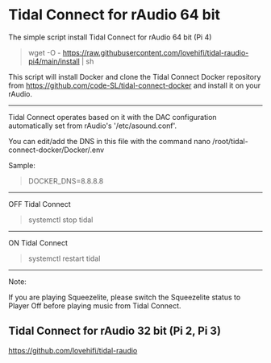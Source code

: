 # Tidal Connect for rAudio 64 bit

The simple script install Tidal Connect for rAudio 64 bit (Pi 4)
>
> wget -O - https://raw.githubusercontent.com/lovehifi/tidal-raudio-pi4/main/install | sh
>
This script will install Docker and clone the Tidal Connect Docker repository from https://github.com/code-SL/tidal-connect-docker and install it on your rAudio.
>
-------------
>
Tidal Connect operates based on it with the DAC configuration automatically set from rAudio's '/etc/asound.conf'.
>

You can edit/add the DNS in this file with the command nano /root/tidal-connect-docker/Docker/.env
>
Sample:
> DOCKER_DNS=8.8.8.8
>
---------------
OFF Tidal Connect
> systemctl stop tidal
>
---------------
ON Tidal Connect
> systemctl restart tidal
>
------------------
Note:
>
If you are playing Squeezelite, please switch the Squeezelite status to Player Off before playing music from Tidal Connect.
>
## Tidal Connect for rAudio 32 bit (Pi 2, Pi 3)
>
https://github.com/lovehifi/tidal-raudio
